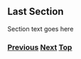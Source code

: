 ## Last Section

Section text goes here

<!-- Link lines generated automatically; do not delete -->

### [<ins>Previous</ins>](Markdown%20Usage.md) [<ins>Next</ins>](../99.%20Chapter%20Template/99.%20Chapter%20Template.md) [<ins>Top</ins>](99.%20Chapter%20Template.md)
